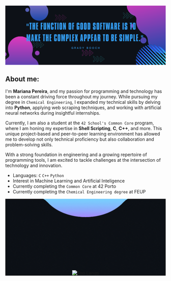 ![alt text](./software1.png)

## About me:
I'm **Mariana Pereira**, and my passion for programming and technology has been a constant driving force throughout my journey. While pursuing my degree in ``Chemical Engineering``, I expanded my technical skills by delving into **Python**, applying web scraping techniques, and working with artificial neural networks during insightful internships.

Currently, I am also a student at the ``42 School's Common Core`` program, where I am honing my expertise in **Shell Scripting**, **C**, **C++**, and more. This unique project-based and peer-to-peer learning environment has allowed me to develop not only technical proficiency but also collaboration and problem-solving skills.

With a strong foundation in engineering and a growing repertoire of programming tools, I am excited to tackle challenges at the intersection of technology and innovation.

- Languages: ``C``  ``C++``  ``Python``
- Interest in Machine Learning and Artificial Inteligence
- Currently completing the ``Common Core`` at 42 Porto
- Currently completing the ``Chemical Engineering degree`` at FEUP

<div style="text-align: center;">
  <img src="./blobb.gif" alt="alt text" />
</div>

<div style="text-align: center; margin-top: -20px;">
  <a href="https://github.com/anuraghazra/github-readme-stats">
    <img height=200 src="https://github-readme-stats.vercel.app/api/top-langs/?username=mfaria-p&hide=GLSL&layout=compact&bg_color=0d1117&title_color=349ff6&text_color=ce36af&hide_border=true&langs_count=8&card_width=350" alt="Top Langs" />
  </a>
</div>